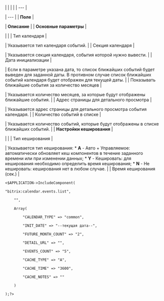|  |  |  |
| --- |

| --- |
| **Поле** |

| **Описание** |
| **Основные параметры** |

| |
| Тип календаря |

| Указывается тип календаря событий. |
| Секция календаря |

| Указывается секция календаря, события которой нужно вывести. |
| Дата инициализации |

| Если в параметре указана дата, то список ближайших событий будет выведен для заданной даты. В противном случае список ближайших событий календаря будет отображен для текущей даты. |
| Показывать ближайшие события за количество месяцев |

| Указывается количество месяцев, за которые будут отображены ближайшие события. |
| Адрес страницы для детального просмотра |

| Указывается адрес страницы для детального просмотра события календаря. |
| Количество событий в списке |

| Указывается количество событий, которые будут отображены в списке ближайших событий. |
| **Настройки кеширования** |

| |
| Тип кеширования |

| Указывается тип кеширования:  * **A** - Авто + Управляемое: автоматически обновляет кеш компонентов в течение заданного времени или при изменении данных; * **Y** - Кешировать: для кеширования необходимо определить время кеширования; * **N** - Не кешировать: кеширования нет в любом случае. |
| Время кеширования (сек.) |

```
<$APPLICATION->IncludeComponent(

"bitrix:calendar.events.list",

	"",

	Array(

		"CALENDAR_TYPE" => "common",

		"INIT_DATE" => "--текущая дата--",

		"FUTURE_MONTH_COUNT" => "2",

		"DETAIL_URL" => "",

		"EVENTS_COUNT" => "5",

		"CACHE_TYPE" => "A",

		"CACHE_TIME" => "3600",

		"CACHE_NOTES" => ""

	)

);?>
```